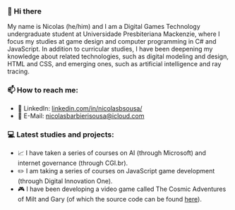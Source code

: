 ### :wave: Hi there
My name is Nicolas (he/him) and I am a Digital Games Technology undergraduate student at Universidade Presbiteriana Mackenzie, where I focus my studies at game design and computer programming in C# and JavaScript. In addition to curricular studies, I have been deepening my knowledge about related technologies, such as digital modeling and design, HTML and CSS, and emerging ones, such as artificial intelligence and ray tracing.
### :mailbox: How to reach me:
* :page_with_curl: LinkedIn: [linkedin.com/in/nicolasbsousa/](https://www.linkedin.com/in/nicolasbsousa/ "linkedin.com/in/nicolasbsousa/")
* :e-mail: E-Mail: nicolasbarbierisousa@icloud.com

### :computer: Latest studies and projects:
* :chart_with_upwards_trend: I have taken a series of courses on AI (through Microsoft) and internet governance (through CGI.br).
* :pencil2: I am taking a series of courses on JavaScript game development (through Digital Innovation One).
* :video_game: I have been developing a video game called The Cosmic Adventures of Milt and Gary (of which the source code can be found [here](https://github.com/Nickalverst/The-Cosmic-Adventures-of-Milt-and-Gary "here")).

<!--
**Nickalverst/Nickalverst** is a ✨ _special_ ✨ repository because its `README.md` (this file) appears on your GitHub profile.

Here are some ideas to get you started:

- 🔭 I’m currently working on ...
- 🌱 I’m currently learning ...
- 👯 I’m looking to collaborate on ...
- 🤔 I’m looking for help with ...
- 💬 Ask me about ...
- 📫 How to reach me: ...
- 😄 Pronouns: ...
- ⚡ Fun fact: ...
-->
